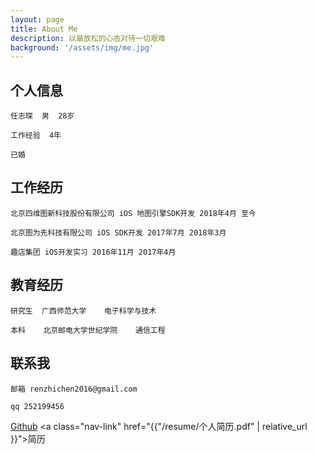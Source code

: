 ```yaml
---
layout: page
title: About Me
description: 以最放松的心态对待一切艰难
background: '/assets/img/me.jpg'
---
```


## 个人信息

    任志琛  男  28岁

    工作经验  4年

    已婚
    
## 工作经历

    北京四维图新科技股份有限公司 iOS 地图引擎SDK开发 2018年4月 至今

    北京图为先科技有限公司 iOS SDK开发 2017年7月 2018年3月

    趣店集团 iOS开发实习 2016年11月 2017年4月

## 教育经历

    研究生  广西师范大学    电子科学与技术

    本科    北京邮电大学世纪学院    通信工程

## 联系我

    邮箱 renzhichen2016@gmail.com

    qq 252199456

<a class="nav-link" href="https://github.com/AirChen">Github</a>
<a class="nav-link" href="{{"/resume/个人简历.pdf" | relative_url }}">简历</a>

